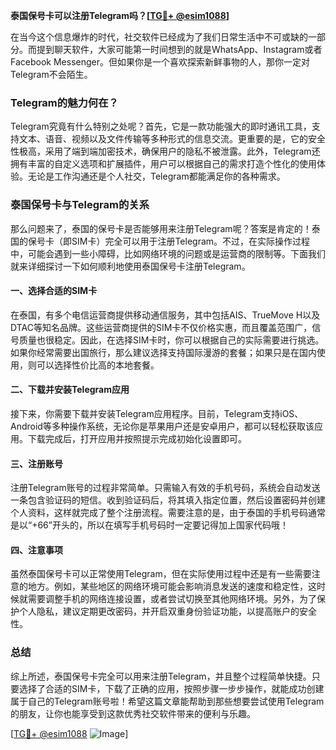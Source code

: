 **泰国保号卡可以注册Telegram吗？[[TG💪+ @esim1088](https://t.me/s/esim1088)]**

在当今这个信息爆炸的时代，社交软件已经成为了我们日常生活中不可或缺的一部分。而提到聊天软件，大家可能第一时间想到的就是WhatsApp、Instagram或者Facebook Messenger。但如果你是一个喜欢探索新鲜事物的人，那你一定对Telegram不会陌生。

### Telegram的魅力何在？

Telegram究竟有什么特别之处呢？首先，它是一款功能强大的即时通讯工具，支持文本、语音、视频以及文件传输等多种形式的信息交流。更重要的是，它的安全性极高，采用了端到端加密技术，确保用户的隐私不被泄露。此外，Telegram还拥有丰富的自定义选项和扩展插件，用户可以根据自己的需求打造个性化的使用体验。无论是工作沟通还是个人社交，Telegram都能满足你的各种需求。

### 泰国保号卡与Telegram的关系

那么问题来了，泰国的保号卡是否能够用来注册Telegram呢？答案是肯定的！泰国的保号卡（即SIM卡）完全可以用于注册Telegram。不过，在实际操作过程中，可能会遇到一些小障碍，比如网络环境的问题或是运营商的限制等。下面我们就来详细探讨一下如何顺利地使用泰国保号卡注册Telegram。

#### 一、选择合适的SIM卡

在泰国，有多个电信运营商提供移动通信服务，其中包括AIS、TrueMove H以及DTAC等知名品牌。这些运营商提供的SIM卡不仅价格实惠，而且覆盖范围广，信号质量也很稳定。因此，在选择SIM卡时，你可以根据自己的实际需要进行挑选。如果你经常需要出国旅行，那么建议选择支持国际漫游的套餐；如果只是在国内使用，则可以选择性价比高的本地套餐。

#### 二、下载并安装Telegram应用

接下来，你需要下载并安装Telegram应用程序。目前，Telegram支持iOS、Android等多种操作系统，无论你是苹果用户还是安卓用户，都可以轻松获取该应用。下载完成后，打开应用并按照提示完成初始化设置即可。

#### 三、注册账号

注册Telegram账号的过程非常简单。只需输入有效的手机号码，系统会自动发送一条包含验证码的短信。收到验证码后，将其填入指定位置，然后设置密码并创建个人资料，这样就完成了整个注册流程。需要注意的是，由于泰国的手机号码通常是以“+66”开头的，所以在填写手机号码时一定要记得加上国家代码哦！

#### 四、注意事项

虽然泰国保号卡可以正常使用Telegram，但在实际使用过程中还是有一些需要注意的地方。例如，某些地区的网络环境可能会影响消息发送的速度和稳定性，这时候就需要调整手机的网络连接设置，或者尝试切换至其他网络环境。另外，为了保护个人隐私，建议定期更改密码，并开启双重身份验证功能，以提高账户的安全性。

### 总结

综上所述，泰国保号卡完全可以用来注册Telegram，并且整个过程简单快捷。只要选择了合适的SIM卡，下载了正确的应用，按照步骤一步步操作，就能成功创建属于自己的Telegram账号啦！希望这篇文章能帮助到那些想要尝试使用Telegram的朋友，让你也能享受到这款优秀社交软件带来的便利与乐趣。

[[TG💪+ @esim1088](https://t.me/s/esim1088) ![Image](https://i.postimg.cc/4NQfJmqS/Snipaste-2025-05-13-00-14-12.png)]